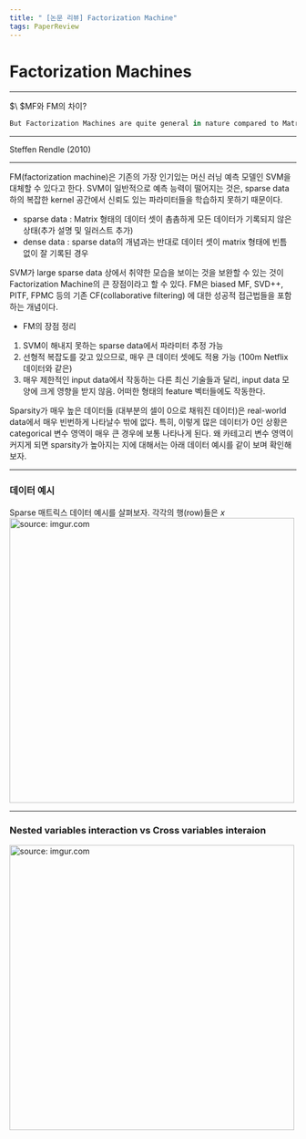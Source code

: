```yaml
---
title: " [논문 리뷰] Factorization Machine"
tags: PaperReview
---
```


# Factorization Machines

---
$\ $MF와 FM의 차이?

```python
But Factorization Machines are quite general in nature compared to Matrix Factorization. The problem formulation itself is very different. It is formulated as a linear model, with interactions between features as additional parameters. This feature interaction is done in their latent space representation instead of their plain format. So along with the feature interactions like in Matrix Factorization, it also takes the linear weights of different features.
```

---
Steffen Rendle (2010)
***
FM(factorization machine)은 기존의 가장 인기있는 머신 러닝 예측 모델인 SVM을 대체할 수 있다고 한다. SVM이 일반적으로 예측 능력이 떨어지는 것은, sparse data 하의 복잡한 kernel 공간에서 신뢰도 있는 파라미터들을 학습하지 못하기 때문이다.
* sparse data : Matrix 형태의 데이터 셋이 촘촘하게 모든 데이터가 기록되지 않은 상태(추가 설명 및 일러스트 추가)
* dense data : sparse data의 개념과는 반대로 데이터 셋이 matrix 형태에 빈틈 없이 잘 기록된 경우<br>

SVM가 large sparse data 상에서 취약한 모습을 보이는 것을 보완할 수 있는 것이 Factorization Machine의 큰 장점이라고 할 수 있다. FM은 biased MF, SVD++, PITF, FPMC 등의 기존 CF(collaborative filtering) 에 대한 성공적 접근법들을 포함하는 개념이다.

* FM의 장점 정리<br>
1) SVM이 해내지 못하는 sparse data에서 파라미터 추정 가능<br>
2) 선형적 복잡도를 갖고 있으므로, 매우 큰 데이터 셋에도 적용 가능 (100m Netflix 데이터와 같은)<br>
3) 매우 제한적인 input data에서 작동하는 다른 최신 기술들과 달리, input data 모양에 크게 영향을 받지 않음. 어떠한 형태의 feature 벡터들에도 작동한다.

Sparsity가 매우 높은 데이터들 (대부분의 셀이 0으로 채워진 데이터)은 real-world data에서 매우 빈번하게 나타날수 밖에 없다. 특히, 이렇게 많은 데이터가 0인 상황은 categorical 변수 영역이 매우 큰 경우에 보통 나타나게 된다. 왜 카테고리 변수 영역이 커지게 되면 sparsity가 높아지는 지에 대해서는 아래 데이터 예시를 같이 보며 확인해보자.

---

### 데이터 예시

 Sparse 매트릭스 데이터 예시를 살펴보자. 각각의 행(row)들은 ${x}$
<a href="https://imgur.com/JFxBz4i.png"><img src="https://imgur.com/JFxBz4i.png" title="source: imgur.com" width="500px" /></a>

---

### Nested variables interaction vs Cross variables interaion<br>



<a href="https://i.imgur.com/GCBQGkr.png"><img src="https://i.imgur.com/GCBQGkr.png" title="source: imgur.com" width="500px" /></a>
